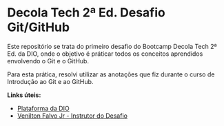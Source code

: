 # Decola Tech 2ª Ed. Desafio Git/GitHub

Este repositório se trata do primeiro desafio do Bootcamp Decola Tech 2ª Ed. da DIO, onde o objetivo é práticar todos os conceitos aprendidos envolvendo  o Git e o GitHub.

Para esta prática, resolvi utilizar as anotações que fiz durante o curso de Introdução ao Git e ao GitHub.

**Links úteis:**

- [Plataforma da DIO](https://www.dio.me/)
- [Venilton Falvo Jr - Instrutor do Desafio](https://github.com/falvojr)